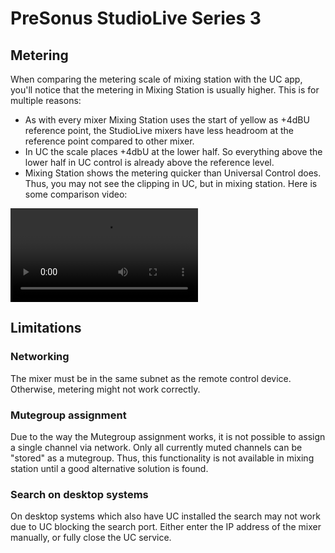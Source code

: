 # PreSonus StudioLive Series 3

## Metering

When comparing the metering scale of mixing station with the UC app, you'll notice that
the metering in Mixing Station is usually higher. This is for multiple reasons:

- As with every mixer Mixing Station uses the start of yellow as +4dBU reference point, the StudioLive mixers
  have less headroom at the reference point compared to other mixer.
- In UC the scale places +4dbU at the lower half. So everything above the lower half in UC control is already above the
  reference level.
- Mixing Station shows the metering quicker than Universal Control does. Thus, you may not see the clipping in
  UC, but in mixing station. Here is some comparison video:

![type:video](metering.webm)


## Limitations

### Networking

The mixer must be in the same subnet as the remote control device. Otherwise, metering might not work correctly.

### Mutegroup assignment

Due to the way the Mutegroup assignment works, it is not possible to assign a single channel via network.
Only all currently muted channels can be "stored" as a mutegroup. Thus, this functionality is not available
in mixing station until a good alternative solution is found.

### Search on desktop systems

On desktop systems which also have UC installed the search may not work due to UC blocking the search port.
Either enter the IP address of the mixer manually, or fully close the UC service.